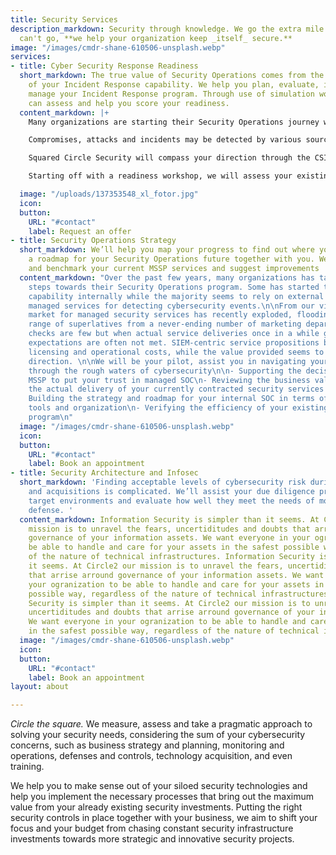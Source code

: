 ```yaml
---
title: Security Services
description_markdown: Security through knowledge. We go the extra mile that your tools
  can't go, **we help your organization keep _itself_ secure.**
image: "/images/cmdr-shane-610506-unsplash.webp"
services:
- title: Cyber Security Response Readiness
  short_markdown: The true value of Security Operations comes from the effectiveness
    of your Incident Response capability. We help you plan, evaluate, improve and
    manage your Incident Response program. Through use of simulation workshops we
    can assess and help you score your readiness.
  content_markdown: |+
    Many organizations are starting their Security Operations journey with a strict focus on monitoring and detection but few have acquired an appropriate capability to react and respond to the cybersecurity incidents.

    Compromises, attacks and incidents may be detected by various sources, such as the internal IT help desk, your infra team or a hosting service provider – but what are your plan when the things get serious? You cannot rely on external IT service providers to manage your security incidents and you should act differently from your IT incident process.

    Squared Circle Security will compass your direction through the CSIR landscape and assist you in establishing an incident response plan with corresponding processes, tools, training and management.

    Starting off with a readiness workshop, we will assess your existing preparations and capabilities by scoring the levels in our incident response maturity model.

  image: "/uploads/137353548_xl_fotor.jpg"
  icon: 
  button:
    URL: "#contact"
    label: Request an offer
- title: Security Operations Strategy
  short_markdown: We’ll help you map your progress to find out where you are and build
    a roadmap for your Security Operations future together with you. We can also assess
    and benchmark your current MSSP services and suggest improvements
  content_markdown: "Over the past few years, many organizations has taken the first
    steps towards their Security Operations program. Some has started to build the
    capability internally while the majority seems to rely on external parties providing
    managed services for detecting cybersecurity events.\n\nFrom our viewpoint, the
    market for managed security services has recently exploded, flooding an ever-growing
    range of superlatives from a never-ending number of marketing departments. \n\nReality
    checks are few but when actual service deliveries once in a while gets scrutinized,
    expectations are often not met. SIEM-centric service propositions builds up extensive
    licensing and operational costs, while the value provided seems to go the opposite
    direction. \n\nWe will be your pilot, assist you in navigating your valuable ship
    through the rough waters of cybersecurity\n\n- Supporting the decision in which
    MSSP to put your trust in managed SOC\n- Reviewing the business value and testing
    the actual delivery of your currently contracted security services suppliers\n-
    Building the strategy and roadmap for your internal SOC in terms of capabilities,
    tools and organization\n- Verifying the efficiency of your existing security operations
    program\n"
  image: "/images/cmdr-shane-610506-unsplash.webp"
  icon: 
  button:
    URL: "#contact"
    label: Book an appointment
- title: Security Architecture and Infosec
  short_markdown: 'Finding acceptable levels of cybersecurity risk during mergers
    and acquisitions is complicated. We’ll assist your due diligence process by assessing
    target environments and evaluate how well they meet the needs of modern cybersecurity
    defense. '
  content_markdown: Information Security is simpler than it seems. At Circle2 our
    mission is to unravel the fears, uncertiditudes and doubts that arrise arround
    governance of your information assets. We want everyone in your ogranization to
    be able to handle and care for your assets in the safest possible way, regardless
    of the nature of technical infrastructures. Information Security is simpler than
    it seems. At Circle2 our mission is to unravel the fears, uncertiditudes and doubts
    that arrise arround governance of your information assets. We want everyone in
    your ogranization to be able to handle and care for your assets in the safest
    possible way, regardless of the nature of technical infrastructures. Information
    Security is simpler than it seems. At Circle2 our mission is to unravel the fears,
    uncertiditudes and doubts that arrise arround governance of your information assets.
    We want everyone in your ogranization to be able to handle and care for your assets
    in the safest possible way, regardless of the nature of technical infrastructures.
  image: "/images/cmdr-shane-610506-unsplash.webp"
  icon: 
  button:
    URL: "#contact"
    label: Book an appointment
layout: about

---
```

_Circle the square._ We measure, assess and take a pragmatic approach to solving your security needs, considering the sum of your cybersecurity concerns, such as business strategy and planning, monitoring and operations, defenses and controls, technology acquisition, and even training.

We help you to make sense out of your siloed security technologies and help you implement the necessary processes that bring out the maximum value from your already existing security investments. Putting the right security controls in place together with your business, we aim to shift your focus and your budget from chasing constant security infrastructure investments towards more strategic and innovative security projects.